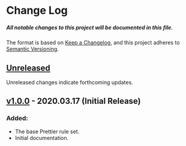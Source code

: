 # Change Log

##### All notable changes to this project will be documented in this file.

The format is based on [Keep a Changelog](https://keepachangelog.com/en/1.0.0/),
and this project adheres to [Semantic Versioning](https://semver.org/spec/v2.0.0.html).

## [Unreleased](https://github.com/IIP-Design/prettier-config/compare/v1.0.0...HEAD)

Unreleased changes indicate forthcoming updates.

## [v1.0.0](https://github.com/IIP-Design/prettier-config/releases/tag/v1.0.0) - 2020.03.17 (Initial Release)

### Added:

- The base Prettier rule set.
- Initial documentation.
